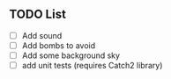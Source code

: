 ## TODO List

- [ ] Add sound
- [ ] Add bombs to avoid
- [ ] Add some background sky
- [ ] add unit tests (requires Catch2 library)
